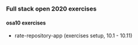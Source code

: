 ### Full stack open 2020 exercises

#### osa10 exercises

* rate-repository-app    (exercises setup, 10.1 - 10.11)